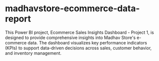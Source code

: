 # madhavstore-ecommerce-data-report
This Power BI project, Ecommerce Sales Insights Dashboard - Project 1, is designed to provide comprehensive insights into Madhav Store's e-commerce data. The dashboard visualizes key performance indicators (KPIs) to support data-driven decisions across sales, customer behavior, and inventory management.
